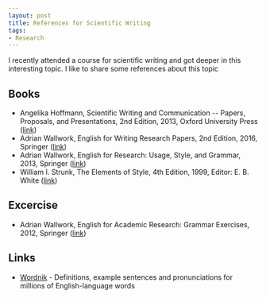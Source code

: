 ```yaml
---
layout: post
title: References for Scientific Writing
tags:
- Research
---
```

I recently attended a course for scientific writing and  got deeper in this interesting topic. I like to share some references about this topic

## Books
* Angelika Hoffmann, Scientific Writing and Communication -- Papers, Proposals, and Presentations, 2nd Edition, 2013, Oxford  University Press ([link](https://global.oup.com/ushe/product/scientific-writing-and-communication-9780199947560?cc=de&lang=en&))
* Adrian Wallwork, English for Writing Research Papers, 2nd Edition, 2016, Springer ([link](http://www.springer.com/gp/book/9783319260921))
* Adrian Wallwork, English for Research: Usage, Style, and Grammar, 2013, Springer ([link](http://www.springer.com/gp/book/9781461415923))
* William I. Strunk, The Elements of Style, 4th Edition, 1999, Editor: E. B. White ([link](https://en.wikipedia.org/wiki/The_Elements_of_Style))

## Excercise
* Adrian Wallwork, English for Academic Research: Grammar Exercises, 2012, Springer ([link](http://www.springer.com/us/book/9781461442882))

## Links
* [Wordnik](https://www.wordnik.com/) - Definitions, example sentences and pronunciations for millions of English-language words
